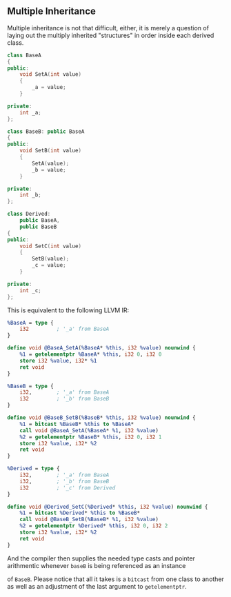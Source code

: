 ## Multiple Inheritance


Multiple inheritance is not that difficult, either, it is merely a question of laying out the multiply inherited "structures" in
order inside each derived class.

```cpp
class BaseA
{
public:
	void SetA(int value)
	{
		_a = value;
	}

private:
	int _a;
};

class BaseB: public BaseA
{
public:
	void SetB(int value)
	{
		SetA(value);
		_b = value;
	}

private:
	int _b;
};

class Derived:
	public BaseA,
	public BaseB
{
public:
	void SetC(int value)
	{
		SetB(value);
		_c = value;
	}

private:
	int _c;
};
```

This is equivalent to the following LLVM IR:


```llvm
%BaseA = type {
	i32         ; '_a' from BaseA
}

define void @BaseA_SetA(%BaseA* %this, i32 %value) nounwind {
	%1 = getelementptr %BaseA* %this, i32 0, i32 0
	store i32 %value, i32* %1
	ret void
}

%BaseB = type {
	i32,        ; '_a' from BaseA
	i32         ; '_b' from BaseB
}

define void @BaseB_SetB(%BaseB* %this, i32 %value) nounwind {
	%1 = bitcast %BaseB* %this to %BaseA*
	call void @BaseA_SetA(%BaseA* %1, i32 %value)
	%2 = getelementptr %BaseB* %this, i32 0, i32 1
	store i32 %value, i32* %2
	ret void
}

%Derived = type {
	i32,        ; '_a' from BaseA
	i32,        ; '_b' from BaseB
	i32         ; '_c' from Derived
}

define void @Derived_SetC(%Derived* %this, i32 %value) nounwind {
	%1 = bitcast %Derived* %this to %BaseB*
	call void @BaseB_SetB(%BaseB* %1, i32 %value)
	%2 = getelementptr %Derived* %this, i32 0, i32 2
	store i32 %value, i32* %2
	ret void
}
```

And the compiler then supplies the needed type casts and pointer arithmentic whenever `baseB` is being referenced as an instance

of `BaseB`.  Please notice that all it takes is a `bitcast` from one class to another as well as an adjustment of the last
argument to `getelementptr`.


